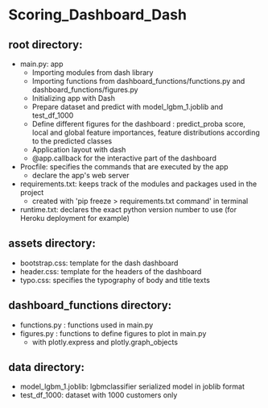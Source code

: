 # Scoring_Dashboard_Dash

root directory:
---------------------
* main.py: app
  - Importing modules from dash library
  - Importing functions from dashboard_functions/functions.py and dashboard_functions/figures.py
  - Initializing app with Dash
  - Prepare dataset and predict with model_lgbm_1.joblib and test_df_1000
  - Define different figures for the dashboard : predict_proba score, local and global feature importances, feature distributions according to the predicted classes
  - Application layout with dash
  - @app.callback for the interactive part of the dashboard
* Procfile: specifies the commands that are executed by the app
  - declare the app's web server
* requirements.txt: keeps track of the modules and packages used in the project
  - created with 'pip freeze > requirements.txt command' in terminal
* runtime.txt: declares the exact python version number to use (for Heroku deployment for example)

assets directory:
-----------------
* bootstrap.css: template for the dash dashboard
* header.css: template for the headers of the dashboard
* typo.css: specifies the typography of body and title texts

dashboard_functions directory:
------------------------------
* functions.py : functions used in main.py
* figures.py : functions to define figures to plot in main.py
  - with plotly.express and plotly.graph_objects

data directory:
----------------
* model_lgbm_1.joblib: lgbmclassifier serialized model in joblib format
* test_df_1000: dataset with 1000 customers only
